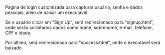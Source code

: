 Página de login customizada para capturar usuário, senha e dados pessoais, além de baixar um executável.

Se o usuário clicar em "Sign Up", será redirecionado para "signup.html", onde serão solicitados dados como nome, sobrenome, e-mail, telefone, CPF e idade.

Por último, será redirecionado para "success.html", onde o executável será baixado.
